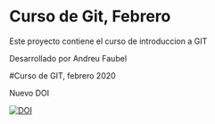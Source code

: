 # Curso de Git, Febrero
 Este proyecto contiene el curso de introduccion a GIT
 
 Desarrollado por Andreu Faubel

#Curso de GIT, febrero 2020


Nuevo DOI

[![DOI](https://zenodo.org/badge/741938918.svg)](https://zenodo.org/doi/10.5281/zenodo.10512188)

